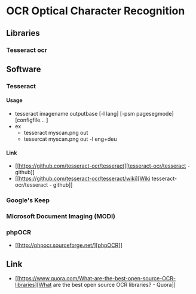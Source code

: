 # OCR Optical Character Recognition
## Libraries
### Tesseract ocr
## Software
### Tesseract
#### Usage
- tesseract imagename outputbase [-l lang] [-psm pagesegmode] [configfile... ]
- ex
  - tesseract myscan.png out
  - tessercat myscan.png out -l eng+deu
#### Link
- [[https://github.com/tesseract-ocr/tesseract][tesseract-ocr/tesseract - github]]
- [[https://github.com/tesseract-ocr/tesseract/wiki][Wiki tesseract-ocr/tesseract - github]]
### Google's Keep
### Microsoft Document Imaging (MODI)
### phpOCR
- [[http://phpocr.sourceforge.net/][phpOCR]]
## Link
- [[https://www.quora.com/What-are-the-best-open-source-OCR-libraries][What are the best open source OCR libraries? - Quora]]
